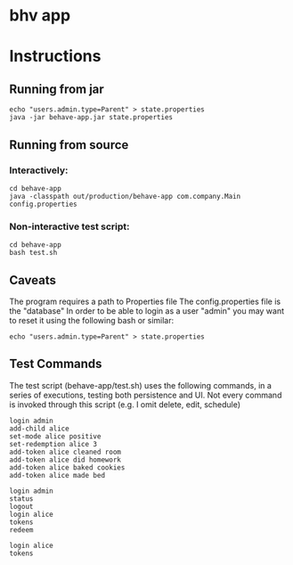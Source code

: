 # bhv app

# Instructions

## Running from jar

```
echo "users.admin.type=Parent" > state.properties
java -jar behave-app.jar state.properties
```

## Running from source

### Interactively:

```
cd behave-app
java -classpath out/production/behave-app com.company.Main config.properties
```

### Non-interactive test script:

```
cd behave-app
bash test.sh
```

## Caveats

The program requires a path to Properties file
The config.properties file is the "database"
In order to be able to login as a user "admin" you
may want to reset it using the following bash or similar:

```
echo "users.admin.type=Parent" > state.properties
```

## Test Commands

The test script (behave-app/test.sh) uses the following commands,
in a series of executions, testing both persistence and UI. Not every
command is invoked through this script (e.g. I omit delete, edit, schedule)

```
login admin
add-child alice
set-mode alice positive
set-redemption alice 3
add-token alice cleaned room
add-token alice did homework
add-token alice baked cookies
add-token alice made bed

login admin
status
logout
login alice
tokens
redeem

login alice
tokens
```